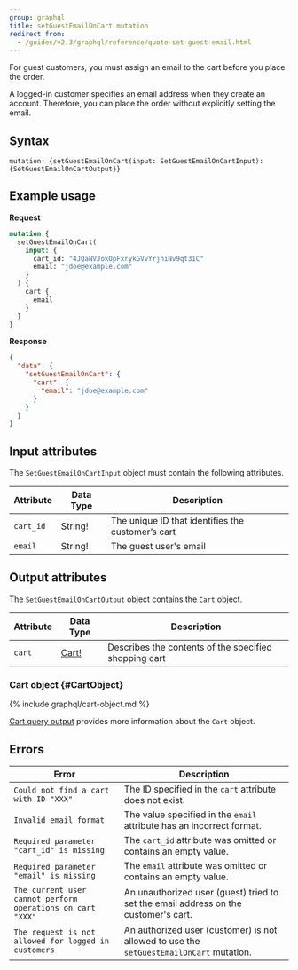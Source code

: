 ```yaml
---
group: graphql
title: setGuestEmailOnCart mutation
redirect from:
  - /guides/v2.3/graphql/reference/quote-set-guest-email.html
---
```


For guest customers, you must assign an email to the cart before you place the order.

A logged-in customer specifies an email address when they create an account. Therefore, you can place the order without explicitly setting the email.

## Syntax

`mutation: {setGuestEmailOnCart(input: SetGuestEmailOnCartInput): {SetGuestEmailOnCartOutput}}`

## Example usage

**Request**

```graphql
mutation {
  setGuestEmailOnCart(
    input: {
      cart_id: "4JQaNVJokOpFxrykGVvYrjhiNv9qt31C"
      email: "jdoe@example.com"
    }
  ) {
    cart {
      email
    }
  }
}
```

**Response**

```json
{
  "data": {
    "setGuestEmailOnCart": {
      "cart": {
        "email": "jdoe@example.com"
      }
    }
  }
}
```

## Input attributes

The `SetGuestEmailOnCartInput` object must contain the following attributes.

Attribute |  Data Type | Description
--- | --- | ---
`cart_id` | String! | The unique ID that identifies the customer’s cart
`email` | String! | The guest user's email

## Output attributes

The `SetGuestEmailOnCartOutput` object contains the `Cart` object.

Attribute |  Data Type | Description
--- | --- | ---
`cart` |[Cart!](#CartObject) | Describes the contents of the specified shopping cart

### Cart object {#CartObject}

{% include graphql/cart-object.md %}

[Cart query output]({{page.baseurl}}/graphql/queries/cart.html#cart-output) provides more information about the `Cart` object.

## Errors

Error | Description
--- | ---
`Could not find a cart with ID "XXX"` | The ID specified in the `cart` attribute does not exist.
`Invalid email format` | The value specified in the `email` attribute has an incorrect format.
`Required parameter "cart_id" is missing` | The `cart_id` attribute was omitted or contains an empty value.
`Required parameter "email" is missing` | The `email` attribute was omitted or contains an empty value.
`The current user cannot perform operations on cart "XXX"` | An unauthorized user (guest) tried to set the email address on the customer's cart.
`The request is not allowed for logged in customers` | An authorized user (customer) is not allowed to use the `setGuestEmailOnCart` mutation.
